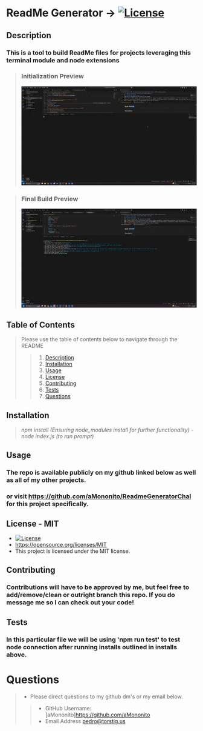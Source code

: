 
# **ReadMe Generator** -> [![License](https://img.shields.io/badge/License-MIT-blue.svg)](https://opensource.org/licenses/MIT)
## Description
  ### This is a tool to build ReadMe files for projects leveraging this terminal module and node extensions 
  >### Initialization Preview
  >![Init](assets/promptInit.gif)

  >### Final Build Preview
  >![End](assets/promptEnd.gif)
## Table of Contents
>Please use the table of contents below to navigate through the README
>>1. [Description](#Description)
>>2. [Installation](#Installation)
>>3. [Usage](#Usage)
>>4. [License](#License)
>>5. [Contributing](#Contributing)
>>6. [Tests](#Tests)
>>7. [Questions](#Questions)

## Installation
  > *npm install (Ensuring node_modules install for further functionality) - node index.js (to run prompt)*
## Usage
  ### The repo is available publicly on my github linked below as well as all of my other projects. 
  ### or visit https://github.com/aMononito/ReadmeGeneratorChal for this project specifically.
## License - MIT
* [![License](https://img.shields.io/badge/License-MIT-blue.svg)](https://opensource.org/licenses/MIT)
* https://opensource.org/licenses/MIT
* This project is licensed under the MIT license.
## Contributing
  ### Contributions will have to be approved by me, but feel free to add/remove/clean or outright branch this repo. If you do message me so I can check out your code! 
## Tests
  ### In this particular file we will be using 'npm run test' to test node connection after running installs outlined in installs above. 
# Questions

>* Please direct questions to my github dm's or my email below. 
>>* GitHub Username: [aMononito]https://github.com/aMononito 
>>* Email Address pedro@torstig.us
